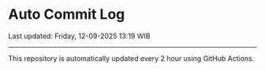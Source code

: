 # Auto Commit Log

Last updated: Friday, 12-09-2025 13:19 WIB

---

This repository is automatically updated every 2 hour using GitHub Actions.
